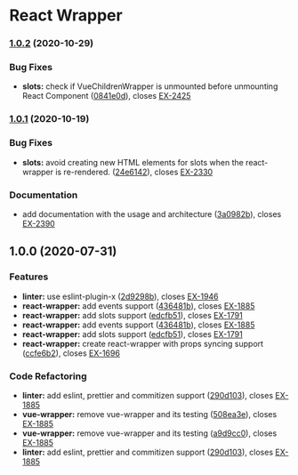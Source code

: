 # React Wrapper
### [1.0.2](https://bitbucket.org/colbenson/react-wrapper/branches/compare/v1.0.2%0Dv1.0.1) (2020-10-29)


### Bug Fixes

* **slots:** check if VueChildrenWrapper is unmounted before unmounting React Component ([0841e0d](https://bitbucket.org/colbenson/react-wrapper/commits/0841e0db8843722d784dc9371bf52e2fc63a2e51)), closes [EX-2425](https://searchbroker.atlassian.net/browse/EX-2425)

### [1.0.1](https://bitbucket.org/colbenson/react-wrapper/branches/compare/v1.0.1%0Dv1.0.0) (2020-10-19)


### Bug Fixes

* **slots:** avoid creating new HTML elements for slots when the react-wrapper is re-rendered. ([24e6142](https://bitbucket.org/colbenson/react-wrapper/commits/24e61426442671a3a8293a140fd93ae81dacd77f)), closes [EX-2330](https://searchbroker.atlassian.net/browse/EX-2330)


### Documentation

* add documentation with the usage and architecture ([3a0982b](https://bitbucket.org/colbenson/react-wrapper/commits/3a0982b2074eaf1a10a52bf29361d85330c75d79)), closes [EX-2390](https://searchbroker.atlassian.net/browse/EX-2390)

## 1.0.0 (2020-07-31)


### Features

* **linter:** use eslint-plugin-x ([2d9298b](https://bitbucket.org/colbenson/react-wrapper/commits/2d9298b81d5275e3e17f34a2af0e55a485160875)), closes [EX-1946](https://searchbroker.atlassian.net/browse/EX-1946)
* **react-wrapper:** add events support ([436481b](https://bitbucket.org/colbenson/react-wrapper/commits/436481be18a27a295767a3ca524ddbf6f26be5e8)), closes [EX-1885](https://searchbroker.atlassian.net/browse/EX-1885)
* **react-wrapper:** add slots support ([edcfb51](https://bitbucket.org/colbenson/react-wrapper/commits/edcfb51a050a740a716c8573f5ea35dea6bf7259)), closes [EX-1791](https://searchbroker.atlassian.net/browse/EX-1791)
* **react-wrapper:** add events support ([436481b](https://bitbucket.org/colbenson/react-wrapper/commits/436481be18a27a295767a3ca524ddbf6f26be5e8)), closes [EX-1885](https://searchbroker.atlassian.net/browse/EX-1885)
* **react-wrapper:** add slots support ([edcfb51](https://bitbucket.org/colbenson/react-wrapper/commits/edcfb51a050a740a716c8573f5ea35dea6bf7259)), closes [EX-1791](https://searchbroker.atlassian.net/browse/EX-1791)
* **react-wrapper:** create react-wrapper with props syncing support ([ccfe6b2](https://bitbucket.org/colbenson/react-wrapper/commits/ccfe6b20f0d5ef7f0fd0ecd168cee492b8f0a529)), closes [EX-1696](https://searchbroker.atlassian.net/browse/EX-1696)


### Code Refactoring

* **linter:** add eslint, prettier and commitizen support ([290d103](https://bitbucket.org/colbenson/react-wrapper/commits/290d103d0fad4987a649ae423a2c025532f8b3c2)), closes [EX-1885](https://searchbroker.atlassian.net/browse/EX-1885)
* **vue-wrapper:** remove vue-wrapper and its testing ([508ea3e](https://bitbucket.org/colbenson/react-wrapper/commits/508ea3ee11864e821b52fdf2858344dc8dd417ff)), closes [EX-1885](https://searchbroker.atlassian.net/browse/EX-1885)
* **vue-wrapper:** remove vue-wrapper and its testing ([a9d9cc0](https://bitbucket.org/colbenson/react-wrapper/commits/a9d9cc022876550f5f87aa801a5dec9deec7b4fb)), closes [EX-1885](https://searchbroker.atlassian.net/browse/EX-1885)
* **linter:** add eslint, prettier and commitizen support ([290d103](https://bitbucket.org/colbenson/react-wrapper/commits/290d103d0fad4987a649ae423a2c025532f8b3c2)), closes [EX-1885](https://searchbroker.atlassian.net/browse/EX-1885)
